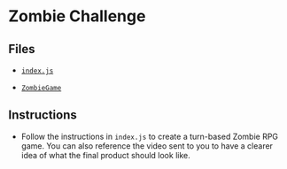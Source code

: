 # Zombie Challenge

## Files

* [`index.js`](index.js)

* [`ZombieGame`](https://youtu.be/ujDl4IXAagc)

## Instructions

* Follow the instructions in `index.js` to create a turn-based Zombie RPG game. You can also reference the video sent to you to have a clearer idea of what the final product should look like.
